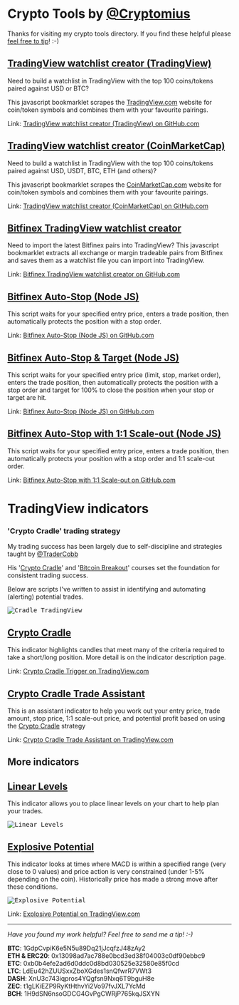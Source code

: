 # Crypto Tools by [@Cryptomius](https://twitter.com/cryptomius) 
Thanks for visiting my crypto tools directory. If you find these helpful please [feel free to tip](#tips)! :-)


## [TradingView watchlist creator (TradingView)](https://github.com/cryptomius/cmc100)

Need to build a watchlist in TradingView with the top 100 coins/tokens paired against USD or BTC?

This javascript bookmarklet scrapes the [TradingView.com](http://www.tradingview.com) website for coin/token symbols and combines them with your favourite pairings.

Link: [TradingView watchlist creator (TradingView) on GitHub.com](https://github.com/cryptomius/tradingview-top-100)

## [TradingView watchlist creator (CoinMarketCap)](https://github.com/cryptomius/cmc100)

Need to build a watchlist in TradingView with the top 100 coins/tokens paired against USD, USDT, BTC, ETH (and others)?

This javascript bookmarklet scrapes the [CoinMarketCap.com](http://www.coinmarketcap.com) website for coin/token symbols and combines them with your favourite pairings.

Link: [TradingView watchlist creator (CoinMarketCap) on GitHub.com](https://github.com/cryptomius/cmc100)

## [Bitfinex TradingView watchlist creator](https://github.com/cryptomius/Bitfinex-TradingView-Watchlist)

Need to import the latest Bitfinex pairs into TradingView? 
This javascript bookmarklet extracts all exchange or margin tradeable pairs from Bitfinex and saves them as a watchlist file you can import into TradingView.

Link: [Bitfinex TradingView watchlist creator on GitHub.com](https://github.com/cryptomius/Bitfinex-TradingView-Watchlist)

## [Bitfinex Auto-Stop (Node JS)](https://github.com/cryptomius/Bitfinex-Auto-Stop)

This script waits for your specified entry price, enters a trade position, then automatically protects the position with a stop order.

Link: [Bitfinex Auto-Stop (Node JS) on GitHub.com](https://github.com/cryptomius/Bitfinex-Auto-Stop)

## [Bitfinex Auto-Stop & Target (Node JS)](https://github.com/cryptomius/Bitfinex-oco)

This script waits for your specified entry price (limit, stop, market order), enters the trade position, then automatically protects the position with a stop order and target for 100% to close the position when your stop or target are hit.

Link: [Bitfinex Auto-Stop (Node JS) on GitHub.com](https://github.com/cryptomius/Bitfinex-oco)

## [Bitfinex Auto-Stop with 1:1 Scale-out (Node JS)](https://github.com/cryptomius/Bitfinex-Auto-Stop-121-Scale-Out)

This script waits for your specified entry price, enters a trade position, then automatically protects your position with a stop order and 1:1 scale-out order.

Link: [Bitfinex Auto-Stop with 1:1 Scale-out on GitHub.com](https://github.com/cryptomius/Bitfinex-Auto-Stop-121-Scale-Out)

# TradingView indicators

### 'Crypto Cradle' trading strategy

My trading success has been largely due to self-discipline and strategies taught by [@TraderCobb](https://twitter.com/TraderCobb) 

His '[Crypto Cradle](https://www.tradercobb.com/packages/ref/76/)' and '[Bitcoin Breakout](https://www.tradercobb.com/packages/ref/76/)' courses set the foundation for consistent trading success. 

Below are scripts I've written to assist in identifying and automating (alerting) potential trades.

<kbd>![Cradle TradingView](https://s3.tradingview.com/c/cNHOAIDP_mid.png)</kbd>

## [Crypto Cradle](https://www.tradingview.com/script/NqzFpfex-Crypto-Cradle-trigger/)

This indicator highlights candles that meet many of the criteria required to take a short/long position. More detail is on the indicator description page.

Link: [Crypto Cradle Trigger on TradingView.com](https://www.tradingview.com/script/NqzFpfex-Crypto-Cradle-trigger/) 

## [Crypto Cradle Trade Assistant](https://www.tradingview.com/script/cNHOAIDP-Crypto-Cradle-Trade-Assistant/)

This is an assistant indicator to help you work out your entry price, trade amount, stop price, 1:1 scale-out price, and potential profit based on using the [Crypto Cradle](https://www.tradercobb.com/packages/ref/76/) strategy

Link: [Crypto Cradle Trade Assistant on TradingView.com](https://www.tradingview.com/script/cNHOAIDP-Crypto-Cradle-Trade-Assistant/)

## More indicators

## [Linear Levels](https://www.tradingview.com/script/6zrmtVer-Linear-Levels/)

This indicator allows you to place linear levels on your chart to help plan your trades.

<kbd>![Linear Levels](https://s3.tradingview.com/6/6zrmtVer_mid.png)</kbd>


## [Explosive Potential](https://www.tradingview.com/script/rwBArbXJ-Explosive-Potential/)

This indicator looks at times where MACD is within a specified range (very close to 0 values) and price action is very constrained (under 1-5% depending on the coin). Historically price has made a strong move after these conditions.

<kbd>![Explosive Potential](https://s3.tradingview.com/r/rwBArbXJ_mid.png)</kbd>

Link: [Explosive Potential on TradingView.com](https://www.tradingview.com/script/rwBArbXJ-Explosive-Potential/)

---
<a name="tips"></a>*Have you found my work helpful? Feel free to send me a tip! :-)*

**BTC**: 1GdpCvpiK6e5N5u89Dq21jJcqfzJ48zAy2  
**ETH & ERC20**: 0x13098ad7ac788e0bcd3ed38f04003c0df90ebbc9  
**ETC**: 0xb0b4efe2ad6d0ddc0d8bd030525e32580e85f0cd  
**LTC**: LdEu42hZUUSxxZboXGdes1snQfwrR7VWt3  
**DASH**: XnU3c743iqpros4YQgfsn9Nxq6T9bguH8e  
**ZEC**: t1gLKiEZP9RyKtHthvYi2Vo97fvJXL7YcMd  
**BCH**: 1H9dSN6nsoGDCG4GvPgCWRjP765kqJSXYN

